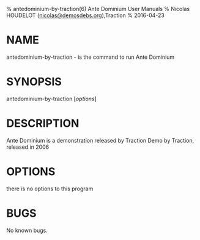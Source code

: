 % antedominium-by-traction(6) Ante Dominium User Manuals
% Nicolas HOUDELOT (nicolas@demosdebs.org),Traction
% 2016-04-23

# NAME
antedominium-by-traction - is the command to run Ante Dominium 

# SYNOPSIS
antedominium-by-traction [*options*]

# DESCRIPTION
Ante Dominium is a demonstration released by Traction
Demo by Traction, released in 2006

# OPTIONS
there is no options to this program


# BUGS
No known bugs.
